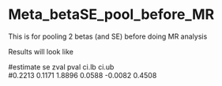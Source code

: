 # Meta_betaSE_pool_before_MR

This is for pooling 2 betas (and SE) before doing MR analysis

Results will look like

#estimate      se    zval    pval    ci.lb   ci.ub  
#0.2213  0.1171  1.8896  0.0588  -0.0082  0.4508  
